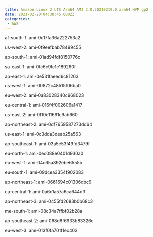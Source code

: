 ```yaml
---
title: Amazon Linux 2 LTS Arm64 AMI 2.0.20210219.0 arm64 HVM gp2
date: 2021-02-20T04:38:45.000ZZ
categories:
 - AWS
---
```


af-south-1: ami-0c17fa36a222753a2

us-west-2: ami-0f9eefbab78499455

ap-south-1: ami-01ad94fdf8150776c

sa-east-1: ami-0fc6c9fc1e189260f

ap-east-1: ami-0e531faeed6c81263

us-west-1: ami-00872c48515f06ba0

eu-west-2: ami-0a83028340c968023

eu-central-1: ami-016f4f002606a1417

us-east-2: ami-0f10e11691c9ab660

ap-northeast-2: ami-0df7659587273dd64

us-east-1: ami-0c3dda3deab25a563

ap-southeast-1: ami-03a5e53f49fd3479f

eu-north-1: ami-0ec088e0401d930a0

eu-west-1: ami-04c65a892ebe6555b

eu-south-1: ami-09dcea3354f902083

ap-northeast-1: ami-0661694c01306dbc9

ca-central-1: ami-0a6c1a57a6ca644d3

ap-northeast-3: ami-0455fd2683b0b68c3

me-south-1: ami-08c34a7ffbf02b28a

ap-southeast-2: ami-068d6f6933b83326c

eu-west-3: ami-013f0fa701f1ec403

